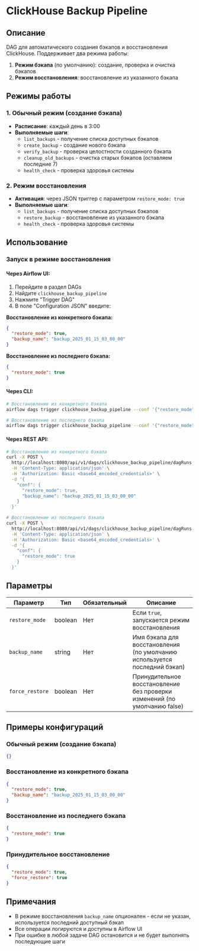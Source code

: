 # ClickHouse Backup Pipeline

## Описание

DAG для автоматического создания бэкапов и восстановления ClickHouse. Поддерживает два режима работы:

1. **Режим бэкапа** (по умолчанию): создание, проверка и очистка бэкапов
2. **Режим восстановления**: восстановление из указанного бэкапа

## Режимы работы

### 1. Обычный режим (создание бэкапа)
- **Расписание**: каждый день в 3:00
- **Выполняемые шаги**:
  - `list_backups` - получение списка доступных бэкапов
  - `create_backup` - создание нового бэкапа
  - `verify_backup` - проверка целостности созданного бэкапа
  - `cleanup_old_backups` - очистка старых бэкапов (оставляем последние 7)
  - `health_check` - проверка здоровья системы

### 2. Режим восстановления
- **Активация**: через JSON триггер с параметром `restore_mode: true`
- **Выполняемые шаги**:
  - `list_backups` - получение списка доступных бэкапов
  - `restore_backup` - восстановление из указанного бэкапа
  - `health_check` - проверка здоровья системы

## Использование

### Запуск в режиме восстановления

#### Через Airflow UI:
1. Перейдите в раздел DAGs
2. Найдите `clickhouse_backup_pipeline`
3. Нажмите "Trigger DAG"
4. В поле "Configuration JSON" введите:

**Восстановление из конкретного бэкапа:**
```json
{
  "restore_mode": true,
  "backup_name": "backup_2025_01_15_03_00_00"
}
```

**Восстановление из последнего бэкапа:**
```json
{
  "restore_mode": true
}
```

#### Через CLI:
```bash
# Восстановление из конкретного бэкапа
airflow dags trigger clickhouse_backup_pipeline --conf '{"restore_mode": true, "backup_name": "backup_2025_01_15_03_00_00"}'

# Восстановление из последнего бэкапа
airflow dags trigger clickhouse_backup_pipeline --conf '{"restore_mode": true}'
```

#### Через REST API:
```bash
# Восстановление из конкретного бэкапа
curl -X POST \
  http://localhost:8080/api/v1/dags/clickhouse_backup_pipeline/dagRuns \
  -H 'Content-Type: application/json' \
  -H 'Authorization: Basic <base64_encoded_credentials>' \
  -d '{
    "conf": {
      "restore_mode": true,
      "backup_name": "backup_2025_01_15_03_00_00"
    }
  }'

# Восстановление из последнего бэкапа
curl -X POST \
  http://localhost:8080/api/v1/dags/clickhouse_backup_pipeline/dagRuns \
  -H 'Content-Type: application/json' \
  -H 'Authorization: Basic <base64_encoded_credentials>' \
  -d '{
    "conf": {
      "restore_mode": true
    }
  }'
```

## Параметры

| Параметр | Тип | Обязательный | Описание |
|----------|-----|--------------|----------|
| `restore_mode` | boolean | Нет | Если `true`, запускается режим восстановления |
| `backup_name` | string | Нет | Имя бэкапа для восстановления (по умолчанию используется последний бэкап) |
| `force_restore` | boolean | Нет | Принудительное восстановление без проверки изменений (по умолчанию false) |

## Примеры конфигураций

### Обычный режим (создание бэкапа)
```json
{}
```

### Восстановление из конкретного бэкапа
```json
{
  "restore_mode": true,
  "backup_name": "backup_2025_01_15_03_00_00"
}
```

### Восстановление из последнего бэкапа
```json
{
  "restore_mode": true
}
```

### Принудительное восстановление
```json
{
  "restore_mode": true,
  "force_restore": true
}
```

## Примечания

- В режиме восстановления `backup_name` опционален - если не указан, используется последний доступный бэкап
- Все операции логируются и доступны в Airflow UI
- При ошибке в любой задаче DAG остановится и не будет выполнять последующие шаги
